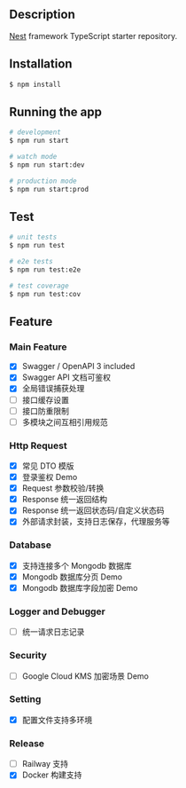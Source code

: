 
## Description

[Nest](https://github.com/nestjs/nest) framework TypeScript starter repository.

## Installation

```bash
$ npm install
```

## Running the app

```bash
# development
$ npm run start

# watch mode
$ npm run start:dev

# production mode
$ npm run start:prod
```

## Test

```bash
# unit tests
$ npm run test

# e2e tests
$ npm run test:e2e

# test coverage
$ npm run test:cov
```

## Feature

### Main Feature

- [x] Swagger / OpenAPI 3 included
- [x] Swagger API 文档可鉴权
- [x] 全局错误捕获处理
- [ ] 接口缓存设置
- [ ] 接口防重限制
- [ ] 多模块之间互相引用规范

### Http Request

- [x] 常见 DTO 模版
- [x] 登录鉴权 Demo
- [x] Request 参数校验/转换
- [x] Response 统一返回结构
- [x] Response 统一返回状态码/自定义状态码
- [x] 外部请求封装，支持日志保存，代理服务等

### Database

- [x] 支持连接多个 Mongodb 数据库
- [x] Mongodb 数据库分页 Demo
- [x] Mongodb 数据库字段加密 Demo

### Logger and Debugger

- [ ] 统一请求日志记录

### Security

- [ ] Google Cloud KMS 加密场景 Demo

### Setting

- [x] 配置文件支持多环境

### Release

- [ ] Railway 支持
- [x] Docker 构建支持 
